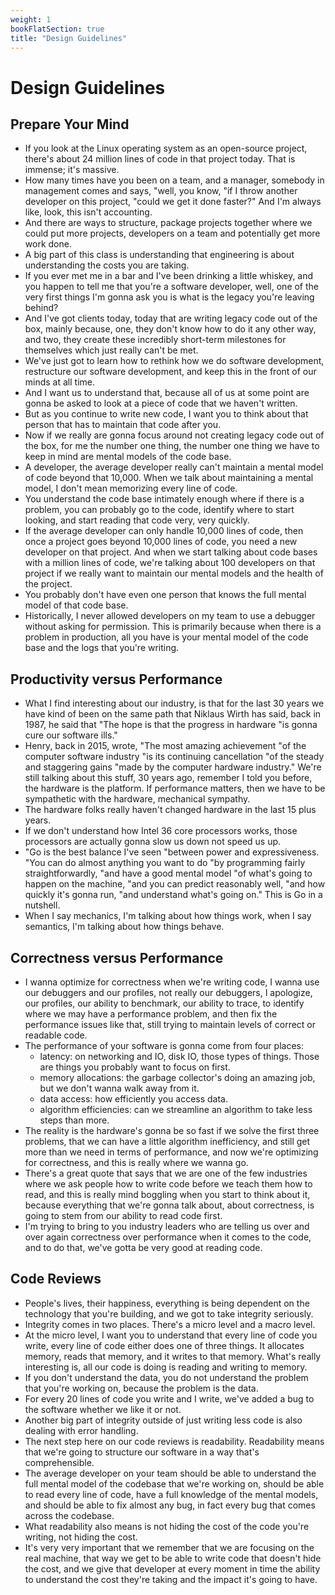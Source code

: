 ```yaml
---
weight: 1
bookFlatSection: true
title: "Design Guidelines"
---
```


# Design Guidelines

## Prepare Your Mind

- If you look at the Linux operating system as an open-source project, there's about 24 million lines of code in that project today. That is immense; it's massive.
- How many times have you been on a team, and a manager, somebody in management comes and says, "well, you know, "if I throw another developer on this project, "could we get it done faster?" And I'm always like, look, this isn't accounting.
- And there are ways to structure, package projects together where we could put more projects, developers on a team and potentially get more work done.
- A big part of this class is understanding that engineering is about understanding the costs you are taking.
- If you ever met me in a bar and I've been drinking a little whiskey, and you happen to tell me that you're a software developer, well, one of the very first things I'm gonna ask you is what is the legacy you're leaving behind?
- And I've got clients today, today that are writing legacy code out of the box, mainly because, one, they don't know how to do it any other way, and two, they create these incredibly short-term milestones for themselves which just really can't be met.
- We've just got to learn how to rethink how we do software development, restructure our software development, and keep this in the front of our minds at all time.
- And I want us to understand that, because all of us at some point are gonna be asked to look at a piece of code that we haven't written.
- But as you continue to write new code, I want you to think about that person that has to maintain that code after you.
- Now if we really are gonna focus around not creating legacy code out of the box, for me the number one thing, the number one thing we have to keep in mind are mental models of the code base.
-  A developer, the average developer really can't maintain a mental model of code beyond that 10,000. When we talk about maintaining a mental model, I don't mean memorizing every line of code.
- You understand the code base intimately enough where if there is a problem, you can probably go to the code, identify where to start looking, and start reading that code very, very quickly.
- If the average developer can only handle 10,000 lines of code, then once a project goes beyond 10,000 lines of code, you need a new developer on that project. And when we start talking about code bases with a million lines of code, we're talking about 100 developers on that project if we really want to maintain our mental models and the health of the project.
- You probably don't have even one person that knows the full mental model of that code base.
- Historically, I never allowed developers on my team to use a debugger without asking for permission. This is primarily because when there is a problem in production, all you have is your mental model of the code base and the logs that you're writing.

## Productivity versus Performance

- What I find interesting about our industry, is that for the last 30 years we have kind of been on the same path that Niklaus Wirth has said, back in 1987, he said that "The hope is that the progress in hardware "is gonna cure our software ills."
- Henry, back in 2015, wrote, "The most amazing achievement "of the computer software industry "is its continuing cancellation "of the steady and staggering gains "made by the computer hardware industry." We're still talking about this stuff, 30 years ago, remember I told you before, the hardware is the platform. If performance matters, then we have to be sympathetic with the hardware, mechanical sympathy.
- The hardware folks really haven't changed hardware in the last 15 plus years.
- If we don't understand how Intel 36 core processors works, those processors are actually gonna slow us down not speed us up.
- "Go is the best balance I've seen "between power and expressiveness. "You can do almost anything you want to do "by programming fairly straightforwardly, "and have a good mental model "of what's going to happen on the machine, "and you can predict reasonably well, "and how quickly it's gonna run, "and understand what's going on." This is Go in a nutshell.
- When I say mechanics, I'm talking about how things work, when I say semantics, I'm talking about how things behave.

## Correctness versus Performance

- I wanna optimize for correctness when we're writing code, I wanna use our debuggers and our profiles, not really our debuggers, I apologize, our profiles, our ability to benchmark, our ability to trace, to identify where we may have a performance problem, and then fix the performance issues like that, still trying to maintain levels of correct or readable code.
- The performance of your software is gonna come from four places:
  - latency: on networking and IO, disk IO, those types of things. Those are things you probably want to focus on first.
  - memory allocations: the garbage collector's doing an amazing job, but we don't wanna walk away from it.
  - data access: how efficiently you access data.
  - algorithm efficiencies: can we streamline an algorithm to take less steps than more.
- The reality is the hardware's gonna be so fast if we solve the first three problems, that we can have a little algorithm inefficiency, and still get more than we need in terms of performance, and now we're optimizing for correctness, and this is really where we wanna go.
- There's a great quote that says that we are one of the few industries where we ask people how to write code before we teach them how to read, and this is really mind boggling when you start to think about it, because everything that we're gonna talk about, about correctness, is going to stem from our ability to read code first.
- I'm trying to bring to you industry leaders who are telling us over and over again correctness over performance when it comes to the code, and to do that, we've gotta be very good at reading code.

## Code Reviews

- People's lives, their happiness, everything is being dependent on the technology that you're building, and we got to take integrity seriously.
- Integrity comes in two places. There's a micro level and a macro level.
- At the micro level, I want you to understand that every line of code you write, every line of code either does one of three things. It allocates memory, reads that memory, and it writes to that memory. What's really interesting is, all our code is doing is reading and writing to memory.
- If you don't understand the data, you do not understand the problem that you're working on, because the problem is the data.
- For every 20 lines of code you write and I write, we've added a bug to the software whether we like it or not.
- Another big part of integrity outside of just writing less code is also dealing with error handling.
- The next step here on our code reviews is readability. Readability means that we're going to structure our software in a way that's comprehensible.
- The average developer on your team should be able to understand the full mental model of the codebase that we're working on, should be able to read every line of code, have a full knowledge of the mental models, and should be able to fix almost any bug, in fact every bug that comes across the codebase.
- What readability also means is not hiding the cost of the code you're writing, not hiding the cost.
- It's very very important that we remember that we are focusing on the real machine, that way we get to be able to write code that doesn't hide the cost, and we give that developer at every moment in time the ability to understand the cost they're taking and the impact it's going to have.
